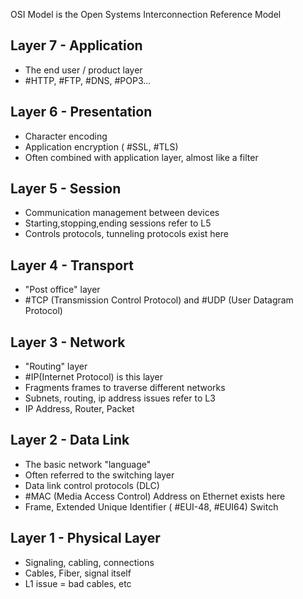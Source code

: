 OSI Model is the Open Systems Interconnection Reference Model

## Layer 7 - Application
- The end user / product layer
- #HTTP, #FTP, #DNS, #POP3...


## Layer 6 - Presentation
- Character encoding
- Application encryption ( #SSL, #TLS)
- Often combined with application layer, almost like a filter 
## Layer 5 - Session
- Communication management between devices
- Starting,stopping,ending sessions refer to L5
- Controls protocols, tunneling protocols exist here
## Layer 4 - Transport
- "Post office" layer
- #TCP (Transmission Control Protocol) and #UDP (User Datagram Protocol)
## Layer 3 - Network
- "Routing" layer 
- #IP(Internet Protocol) is this layer
- Fragments frames to traverse different networks
- Subnets, routing, ip address issues refer to L3 
- IP Address, Router, Packet
## Layer 2 - Data Link
- The basic network "language"
- Often referred to the switching layer
- Data link control protocols (DLC)
-  #MAC (Media Access Control) Address on Ethernet exists here
- Frame, Extended Unique Identifier ( #EUI-48, #EUI64) Switch
## Layer 1 - Physical Layer
- Signaling, cabling, connections
- Cables, Fiber, signal itself 
- L1 issue = bad cables, etc